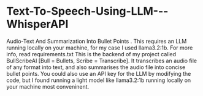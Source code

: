 # Text-To-Speech-Using-LLM---WhisperAPI
Audio-Text And Summarization Into Bullet Points . This requires an LLM running locally on your machine, for my case I used llama3.2:1b. For more info, read requirements.txt
This is the backend of my project called BullScribeAI [Bull = Bullets, Scribe = Transcribe].
It transcribes an audio file of any format into text, and also summarises the audio file into concise bullet points.
You could also use an API key for the LLM by modifying the code, but I found running a light model like llama3.2:1b running locally on your machine most conveninent.
